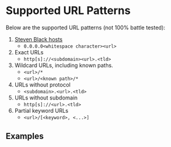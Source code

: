 # Supported URL Patterns

Below are the supported URL patterns (not 100% battle tested):

1. [Steven Black hosts](https://github.com/StevenBlack/hosts)
   - `0.0.0.0<whitespace character><url>`
2. Exact URLs
   - `http[s]://<subdomain><url>.<tld>`
3. Wildcard URLs, including known paths.
   - `<url>/*`
   - `<url>/<known path>/*`
4. URLs without protocol
   - `<subdomain>.<url>.<tld>`
5. URLs without subdomain
   - `http[s]://<url>.<tld>`
6. Partial keyword URLs
   - `<url>/[<keyword>, <...>]`

## Examples
